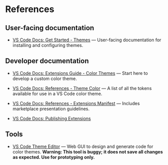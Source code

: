# References

## User-facing documentation

- [VS Code Docs: Get Started - Themes](https://code.visualstudio.com/docs/getstarted/themes) — User-facing documentation for installing and configuring themes.

## Developer documentation

- [VS Code Docs: Extensions Guide - Color Themes](https://code.visualstudio.com/api/extension-guides/color-theme) — Start here to develop a custom color theme.

- [VS Code Docs: References - Theme Color](https://code.visualstudio.com/api/references/theme-color) — A list of all the tokens available for use in a VS Code color theme.

- [VS Code Docs: References - Extensions Manifest](https://code.visualstudio.com/api/references/extension-manifest) — Includes marketplace presentation guidelines.

- [VS Code Docs: Publishing Extensions](https://code.visualstudio.com/api/working-with-extensions/publishing-extension)

## Tools

- [VS Code Theme Editor](https://themes.vscode.one/) — Web GUI to design and generate code for color themes. **Warning: This tool is buggy; it does not save all changes as expected. Use for prototyping only.**
